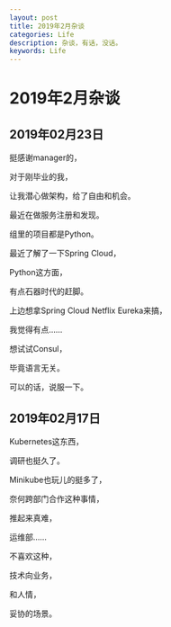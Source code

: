 ```yaml
---
layout: post
title: 2019年2月杂谈
categories: Life
description: 杂谈，有话，没话。
keywords: Life
---
```


# 2019年2月杂谈

## 2019年02月23日

挺感谢manager的，

对于刚毕业的我，

让我潜心做架构，给了自由和机会。





最近在做服务注册和发现。





组里的项目都是Python。





最近了解了一下Spring Cloud，

Python这方面，

有点石器时代的赶脚。





上边想拿Spring Cloud Netflix Eureka来搞，

我觉得有点……





想试试Consul，

毕竟语言无关。





可以的话，说服一下。





## 2019年02月17日

Kubernetes这东西，

调研也挺久了。





Minikube也玩儿的挺多了，

奈何跨部门合作这种事情，

推起来真难，

运维部……





不喜欢这种，

技术向业务，

和人情，

妥协的场景。